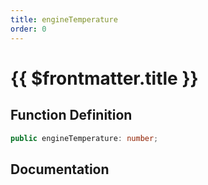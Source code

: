 ```yaml
---
title: engineTemperature
order: 0
---
```


# {{ $frontmatter.title }}

## Function Definition

```ts
public engineTemperature: number;
```

## Documentation

<!--@include: ./parts/engineTemperature.md-->
